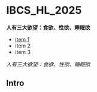 # IBCS_HL_2025

**人有三大欲望：食欲、性欲、睡眠欲**
- [item 1](https://bing.cn)
- item 2
- item 3

*人有三大欲望：食欲、性欲、睡眠欲*

## Intro
